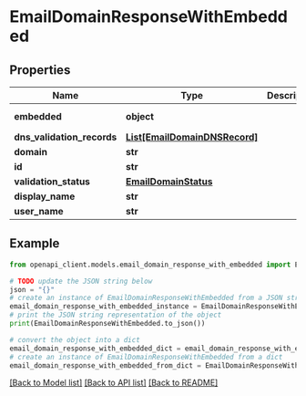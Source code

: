 # EmailDomainResponseWithEmbedded


## Properties

Name | Type | Description | Notes
------------ | ------------- | ------------- | -------------
**embedded** | **object** |  | [optional] [readonly] 
**dns_validation_records** | [**List[EmailDomainDNSRecord]**](EmailDomainDNSRecord.md) |  | [optional] 
**domain** | **str** |  | [optional] 
**id** | **str** |  | [optional] 
**validation_status** | [**EmailDomainStatus**](EmailDomainStatus.md) |  | [optional] 
**display_name** | **str** |  | 
**user_name** | **str** |  | 

## Example

```python
from openapi_client.models.email_domain_response_with_embedded import EmailDomainResponseWithEmbedded

# TODO update the JSON string below
json = "{}"
# create an instance of EmailDomainResponseWithEmbedded from a JSON string
email_domain_response_with_embedded_instance = EmailDomainResponseWithEmbedded.from_json(json)
# print the JSON string representation of the object
print(EmailDomainResponseWithEmbedded.to_json())

# convert the object into a dict
email_domain_response_with_embedded_dict = email_domain_response_with_embedded_instance.to_dict()
# create an instance of EmailDomainResponseWithEmbedded from a dict
email_domain_response_with_embedded_from_dict = EmailDomainResponseWithEmbedded.from_dict(email_domain_response_with_embedded_dict)
```
[[Back to Model list]](../README.md#documentation-for-models) [[Back to API list]](../README.md#documentation-for-api-endpoints) [[Back to README]](../README.md)


